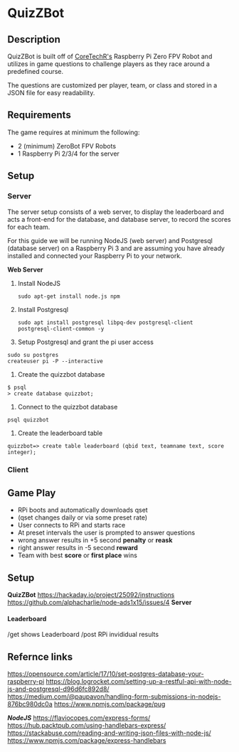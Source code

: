 # QuizZBot
## Description
QuizZBot is built off of [CoreTechR's](https://github.com/CoretechR) Raspberry Pi Zero FPV Robot and utilizes in game questions to challenge players as they race around a predefined course.

The questions are customized per player, team, or class and stored in a JSON file for easy readability.

## Requirements
The game requires at minimum the following:
* 2 (minimum) ZeroBot FPV Robots
* 1 Raspberry Pi 2/3/4 for the server

## Setup
### Server
The server setup consists of a web server, to display the leaderboard and acts a front-end for the database, and database server, to record the scores for each team.

For this guide we will be running NodeJS (web server) and Postgresql (database server) on a Raspberry Pi 3 and are assuming you have already installed and connected your Raspberry Pi to your network.

__Web Server__
1. Install NodeJS
   ```
   sudo apt-get install node.js npm
   ```

1. Install Postgresql
   ```
   sudo apt install postgresql libpq-dev postgresql-client
   postgresql-client-common -y
   ```

1. Setup Postgresql and grant the pi user access
  ```
  sudo su postgres
  createuser pi -P --interactive
  ```

1. Create the quizzbot database
  ```
  $ psql
  > create database quizzbot;
  ```

1. Connect to the quizzbot database
  ```
  psql quizzbot
  ```

1. Create the leaderboard table
  ```
  quizzbot=> create table leaderboard (qbid text, teamname text, score integer);
  ```
  
### Client

## Game Play
* RPi boots and automatically downloads qset
 * (qset changes daily or via some preset rate)
* User connects to RPi and starts race
* At preset intervals the user is prompted to answer questions
 * wrong answer results in +5 second __penalty__ or __reask__
 * right answer results in -5 second __reward__
* Team with best __score__ or __first place__ wins

## Setup
**QuizZBot**
https://hackaday.io/project/25092/instructions
https://github.com/alphacharlie/node-ads1x15/issues/4
**Server**
#### Leaderboard
/get shows Leaderboard
/post RPi invididual results

## Refernce links
https://opensource.com/article/17/10/set-postgres-database-your-raspberry-pi
https://blog.logrocket.com/setting-up-a-restful-api-with-node-js-and-postgresql-d96d6fc892d8/
https://medium.com/@paupavon/handling-form-submissions-in-nodejs-876bc980dc0a
https://www.npmjs.com/package/pug

***NodeJS***
https://flaviocopes.com/express-forms/
https://hub.packtpub.com/using-handlebars-express/
https://stackabuse.com/reading-and-writing-json-files-with-node-js/
https://www.npmjs.com/package/express-handlebars
